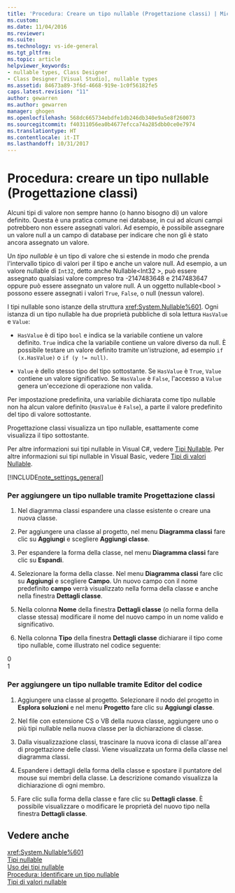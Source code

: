 ```yaml
---
title: 'Procedura: Creare un tipo nullable (Progettazione classi) | Microsoft Docs'
ms.custom: 
ms.date: 11/04/2016
ms.reviewer: 
ms.suite: 
ms.technology: vs-ide-general
ms.tgt_pltfrm: 
ms.topic: article
helpviewer_keywords:
- nullable types, Class Designer
- Class Designer [Visual Studio], nullable types
ms.assetid: 84673a89-3f6d-4668-919e-1c0f56182fe5
caps.latest.revision: "11"
author: gewarren
ms.author: gewarren
manager: ghogen
ms.openlocfilehash: 568dc665734ebdfe1db246db340e9a5e8f260073
ms.sourcegitcommit: f40311056ea0b4677efcca74a285dbb0ce0e7974
ms.translationtype: HT
ms.contentlocale: it-IT
ms.lasthandoff: 10/31/2017
---
```

# <a name="how-to-create-a-nullable-type-class-designer"></a>Procedura: creare un tipo nullable (Progettazione classi)
Alcuni tipi di valore non sempre hanno (o hanno bisogno di) un valore definito. Questa è una pratica comune nei database, in cui ad alcuni campi potrebbero non essere assegnati valori. Ad esempio, è possibile assegnare un valore null a un campo di database per indicare che non gli è stato ancora assegnato un valore.  
  
 Un *tipo nullable* è un tipo di valore che si estende in modo che prenda l'intervallo tipico di valori per il tipo e anche un valore null. Ad esempio, a un valore nullable di `Int32`, detto anche Nullable\<Int32 >, può essere assegnato qualsiasi valore compreso tra -2147483648 e 2147483647 oppure può essere assegnato un valore null. A un oggetto nullable\<bool > possono essere assegnati i valori `True`, `False`, o null (nessun valore).  
  
 I tipi nullable sono istanze della struttura <xref:System.Nullable%601>. Ogni istanza di un tipo nullable ha due proprietà pubbliche di sola lettura `HasValue` e `Value`:  
  
-   `HasValue` è di tipo `bool` e indica se la variabile contiene un valore definito. `True` indica che la variabile contiene un valore diverso da null. È possibile testare un valore definito tramite un'istruzione, ad esempio `if (x.HasValue)` o `if (y != null)`.  
  
-   `Value` è dello stesso tipo del tipo sottostante. Se `HasValue` è `True`, `Value` contiene un valore significativo. Se `HasValue` è `False`, l'accesso a `Value` genera un'eccezione di operazione non valida.  
  
 Per impostazione predefinita, una variabile dichiarata come tipo nullable non ha alcun valore definito (`HasValue` è `False`), a parte il valore predefinito del tipo di valore sottostante.  
  
 Progettazione classi visualizza un tipo nullable, esattamente come visualizza il tipo sottostante.  
  
 Per altre informazioni sui tipi nullable in Visual C#, vedere [Tipi Nullable](/dotnet/csharp/programming-guide/nullable-types/index). Per altre informazioni sui tipi nullable in Visual Basic, vedere [Tipi di valori Nullable](/dotnet/visual-basic/programming-guide/language-features/data-types/nullable-value-types).  
  
 [!INCLUDE[note_settings_general](../data-tools/includes/note_settings_general_md.md)]  
  
### <a name="to-add-a-nullable-type-by-using-the-class-designer"></a>Per aggiungere un tipo nullable tramite Progettazione classi  
  
1.  Nel diagramma classi espandere una classe esistente o creare una nuova classe.  
  
2.  Per aggiungere una classe al progetto, nel menu **Diagramma classi** fare clic su **Aggiungi** e scegliere **Aggiungi classe**.  
  
3.  Per espandere la forma della classe, nel menu **Diagramma classi** fare clic su **Espandi**.  
  
4.  Selezionare la forma della classe. Nel menu **Diagramma classi** fare clic su **Aggiungi** e scegliere **Campo**. Un nuovo campo con il nome predefinito **campo** verrà visualizzato nella forma della classe e anche nella finestra **Dettagli classe**.  
  
5.  Nella colonna **Nome** della finestra **Dettagli classe** (o nella forma della classe stessa) modificare il nome del nuovo campo in un nome valido e significativo.  
  
6.  Nella colonna **Tipo** della finestra **Dettagli classe** dichiarare il tipo come tipo nullable, come illustrato nel codice seguente:  
  
<CodeContentPlaceHolder>0</CodeContentPlaceHolder>  
<CodeContentPlaceHolder>1</CodeContentPlaceHolder>  
### <a name="to-add-a-nullable-type-by-using-the-code-editor"></a>Per aggiungere un tipo nullable tramite Editor del codice  
  
1.  Aggiungere una classe al progetto. Selezionare il nodo del progetto in **Esplora soluzioni** e nel menu **Progetto** fare clic su **Aggiungi classe**.  
  
2.  Nel file con estensione CS o VB della nuova classe, aggiungere uno o più tipi nullable nella nuova classe per la dichiarazione di classe.  
  
3.  Dalla visualizzazione classi, trascinare la nuova icona di classe all'area di progettazione delle classi. Viene visualizzata un forma della classe nel diagramma classi.  
  
4.  Espandere i dettagli della forma della classe e spostare il puntatore del mouse sui membri della classe. La descrizione comando visualizza la dichiarazione di ogni membro.  
  
5.  Fare clic sulla forma della classe e fare clic su **Dettagli classe**. È possibile visualizzare o modificare le proprietà del nuovo tipo nella finestra **Dettagli classe**.  
  
## <a name="see-also"></a>Vedere anche  
 <xref:System.Nullable%601>   
 [Tipi nullable](/dotnet/csharp/programming-guide/nullable-types/index)   
 [Uso dei tipi nullable](/dotnet/csharp/programming-guide/nullable-types/using-nullable-types)   
 [Procedura: Identificare un tipo nullable](/dotnet/csharp/programming-guide/nullable-types/how-to-identify-a-nullable-type)   
 [Tipi di valori nullable](/dotnet/visual-basic/programming-guide/language-features/data-types/nullable-value-types)